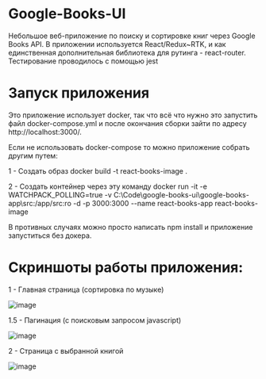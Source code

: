 # Google-Books-UI

Небольшое веб-приложение по поиску и сортировке книг через Google Books API. В приложении используется React/Redux~RTK, и как единственная дополнительная библиотека для рутинга - react-router. Тестирование проводилось с помощью jest

# Запуск приложения

Это приложение использует docker, так что всё что нужно это запустить файл docker-compose.yml и после окончания сборки зайти по адресу http://localhost:3000/. 

Если не использовать docker-compose то можно приложение собрать другим путем:

1 - Создать образ docker build -t react-books-image .

2 - Создать контейнер через эту команду docker run -it -e WATCHPACK_POLLING=true -v C:\Code\google-books-ui\google-books-app\src:/app/src:ro -d -p 3000:3000 --name react-books-app react-books-image


В противных случаях можно просто написать npm install и приложение запуститься без докера.

# Скриншоты работы приложения:

1 - Главная страница (сортировка по музыке)

![image](https://github.com/Pixerell/Google-Books-UI/assets/90747184/db717dea-146e-4ba8-870f-187055fd1e30)

1.5 - Пагинация (с поисковым запросом javascript)

![image](https://github.com/Pixerell/Google-Books-UI/assets/90747184/0da64525-01d2-42d5-a21c-ba8a19773b43)

2 - Страница с выбранной книгой 

![image](https://github.com/Pixerell/Google-Books-UI/assets/90747184/1820cdd8-0b3a-47f9-a186-29f18f54f9f1)
